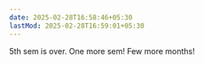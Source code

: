 ```yaml
---
date: 2025-02-28T16:58:46+05:30
lastMod: 2025-02-28T16:59:01+05:30
---
```


5th sem is over. One more sem! Few more months!

